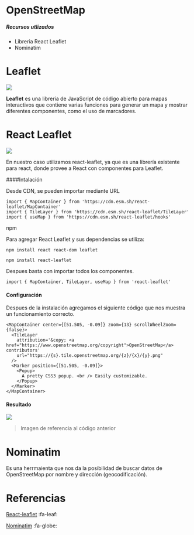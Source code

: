 # OpenStreetMap

##### Recursos utlizados

- Libreria React Leaflet
- Nominatim

# Leaflet 

![](https://rosolutions.com.mx/blog/wp-content/uploads/2018/11/leafletjs-card.png)

**Leaflet** es una librería de JavaScript de código abierto para mapas interactivos que contiene varias funciones para generar un mapa y mostrar diferentes componentes, como el uso de marcadores.

# React Leaflet 

![](https://react-leaflet.js.org/img/logo-title.svg)

En nuestro caso utilizamos react-leaflet, ya que es una librería  existente para react, donde provee a React con componentes para Leaflet. 

####Intalación 

Desde CDN, se pueden importar mediante URL
```
import { MapContainer } from 'https://cdn.esm.sh/react-leaflet/MapContainer'
import { TileLayer } from 'https://cdn.esm.sh/react-leaflet/TileLayer'
import { useMap } from 'https://cdn.esm.sh/react-leaflet/hooks'
```

npm

Para agregar React Leaflet y sus dependencias  se utiliza: 

`npm install react react-dom leaflet`

`npm install react-leaflet`

Despues basta con importar todos los componentes. 
```
import { MapContainer, TileLayer, useMap } from 'react-leaflet'
```
#### Configuración 

Despues de la instalación agregamos el siguiente código que nos muestra un funcionamiento correcto. 

```
<MapContainer center={[51.505, -0.09]} zoom={13} scrollWheelZoom={false}>
  <TileLayer
    attribution='&copy; <a href="https://www.openstreetmap.org/copyright">OpenStreetMap</a> contributors'
    url="https://{s}.tile.openstreetmap.org/{z}/{x}/{y}.png"
  />
  <Marker position={[51.505, -0.09]}>
    <Popup>
      A pretty CSS3 popup. <br /> Easily customizable.
    </Popup>
  </Marker>
</MapContainer>
````
#### Resultado

![](https://camo.qiitausercontent.com/466a3c9dd499f3fbf7e86f9f3676984876282afd/68747470733a2f2f71696974612d696d6167652d73746f72652e73332e61702d6e6f727468656173742d312e616d617a6f6e6177732e636f6d2f302f3237373233332f65333163343065342d663232362d373036382d373933372d3330393332643731336630362e706e67)

> Imagen de referencia al código anterior

# Nominatim 

Es una herrmaienta que nos da la posibilidad de buscar datos de OpenStreetMap por nombre y dirección (geocodificación).

# Referencias
[React-leaflet](https://react-leaflet.js.org/) :fa-leaf:

[Nominatim](https://nominatim.org/) :fa-globe:

